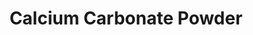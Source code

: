 ---
title: "Calcium Carbonate Powder"
description: "Stearic acid coated super ultra fine calcium carbonate powder product CGCC-LCC08 has the component of material resource exploited from white limestone mines in Mong Son commune, Yen Binh district, Yen Bai province and stearic acid 401 imported from Indonesia. Manufactured by the modern, high-technology & synchronic production line of Hosokawa Alpine from Federal Republic of Germany as well as quality management system following 9001:2008 ISO standard , CGCC-LCC08 is applied in domestic and foreign plastic making."
picture: a2.jpg
---